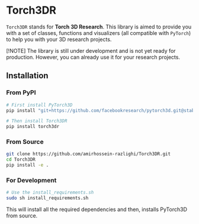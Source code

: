 # Torch3DR
`Torch3DR` stands for __Torch 3D Research__. This library is aimed to provide you with a set of classes, functions and visualizers (all compatible with `PyTorch`) to help you with your 3D research projects. 

[!NOTE]
The library is still under development and is not yet ready for production. However, you can already use it for your research projects.


## Installation

### From PyPI
```bash
# First install PyTorch3D
pip install "git+https://github.com/facebookresearch/pytorch3d.git@stable"

# Then install Torch3DR
pip install torch3dr
```

### From Source
```bash
git clone https://github.com/amirhossein-razlighi/Torch3DR.git
cd Torch3DR
pip install -e .
```

### For Development
```bash
# Use the install_requirements.sh
sudo sh install_requirements.sh
```
This will install all the required dependencies and then, installs PyTorch3D from source.